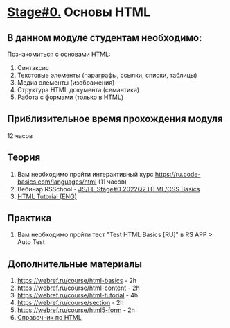 # [Stage#0.](../../) Основы HTML
## В данном модуле студентам необходимо:
Познакомиться с основами HTML:
1. Cинтаксис
2. Текстовые элементы (параграфы, ссылки, списки, таблицы)
3. Медиа элементы (изображения)
4. Структура HTML документа (семантика)
5. Работа с формами (только в HTML)

## Приблизительное время прохождения модуля
12 часов

## Теория 
1. Вам необходимо пройти интерактивный курс https://ru.code-basics.com/languages/html (11 часов)
2. Вебинар RSSchool - [JS/FE Stage#0 2022Q2 HTML/CSS Basics](https://www.youtube.com/watch?v=4Zj7tRlQJao&list=PLzLiprpVuH8df24MzZp-l5QMsJWJbi9qP&index=5&ab_channel=RollingScopesSchool)
3. [HTML Tutorial (ENG)](https://www.w3schools.com/html/default.asp)

## Практика 
1. Вам необходимо пройти тест "Test HTML Basics [RU]" в RS APP > Auto Test

## Дополнительные материалы
1. https://webref.ru/course/html-basics - 2h
2. https://webref.ru/course/html-content - 2h
3. https://webref.ru/course/html-tutorial - 4h
4. https://webref.ru/course/section - 2h
5. https://webref.ru/course/html5-form - 2h
6. [Справочник по HTML](http://htmlbook.ru/html)

